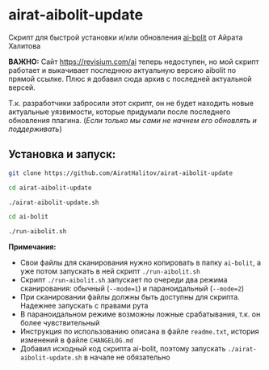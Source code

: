 # airat-aibolit-update
Скрипт для быстрой установки и/или обновления [ai-bolit](https://revisium.com/ai/) от Айрата Халитова

**ВАЖНО:** Сайт https://revisium.com/ai теперь недоступен, но мой скрипт работает и выкачивает последнюю актуальную версию aibolit по прямой ссылке. Плюс я добавил сюда архив с последней актуальной версей.

Т.к. разработчики забросили этот скрипт, он не будет находить новые актуальные уязвимости, которые придумали после последнего обновления плагина. (_Если только мы сами не начнем его обновлять и поддерживать_)

## Установка и запуск:
```bash
git clone https://github.com/AiratHalitov/airat-aibolit-update

cd airat-aibolit-update

./airat-aibolit-update.sh

cd ai-bolit

./run-aibolit.sh
```

**Примечания:** 
- Свои файлы для сканирования нужно копировать в папку `ai-bolit`, а уже потом запускать в ней скрипт `./run-aibolit.sh`
- Скрипт `./run-aibolit.sh` запускает по очереди два режима сканирования: обычный (`--mode=1`) и параноидальный (`--mode=2`)
- При сканировании файлы должны быть доступны для скрипта. Надежнее запускать с правами рута
- В параноидальном режиме возможны ложные срабатывания, т.к. он более чувствительный
- Инструкция по использованию описана в файле `readme.txt`, история изменений в файле `CHANGELOG.md`
- Добавил исходный код скрипта ai-bolit, поэтому запускать `./airat-aibolit-update.sh` в начале не обязательно

